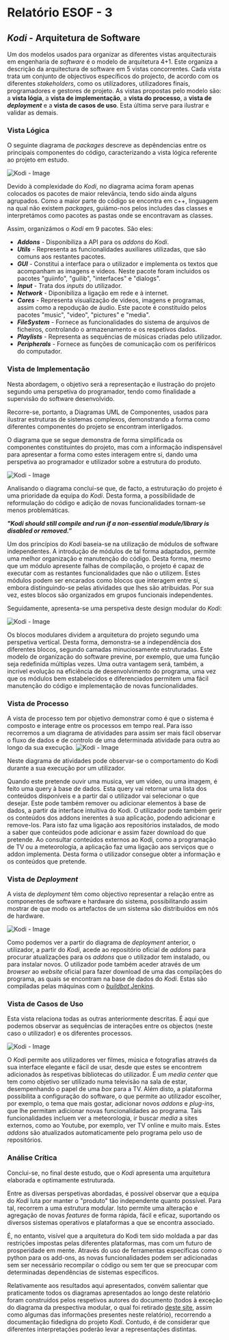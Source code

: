 # Relatório ESOF - 3

## *Kodi* - Arquitetura de Software

Um dos modelos usados para organizar as diferentes vistas arquitecturais em engenharia de *software* é o modelo de arquitetura 4+1. Este organiza a descrição da arquitectura de software em 5 vistas concorrentes. Cada vista trata um conjunto de objectivos específicos do projecto, de acordo com os diferentes *stakeholders*, como os utilizadores, utilizadores finais, programadores e gestores de projeto.
As vistas propostas pelo modelo são: a **vista lógia**, a **vista de implementação**, a **vista do processo**, a **vista de** **_deployment_** e a **vista de casos de uso**. Esta última serve para ilustrar e validar as demais.


### Vista Lógica 
O seguinte diagrama de *packages* descreve as depêndencias entre os principais componentes do código, caracterizando a vista lógica referente ao projeto em estudo. 

![Kodi - Image](https://github.com/Pedrock/xbmc/blob/master/ESOF-docs/Images/logical-view.png)

Devido à complexidade do *Kodi*, no diagrama acima foram apenas colocados os pacotes de maior relevância, tendo sido ainda alguns agrupados.
Como a maior parte do código se encontra em c++, linguagem na qual não existem *packages*, guiámo-nos pelos includes das classes e interpretámos como pacotes as pastas onde se encontravam as classes.

Assim, organizámos o *Kodi* em 9 pacotes. São eles:
  - **_Addons_** - Disponibiliza a API para os *addons* do *Kodi*.
  - **_Utils_** - Representa as funcionalidades auxiliares utilizadas, que são comuns aos restantes pacotes.
  - **_GUI_** - Constitui a interface para o utilizador e implementa os textos que acompanham as imagens e videos. Neste pacote foram incluidos os pacotes "guiinfo", "guilib", "interfaces" e "dialogs".
  - **_Input_** - Trata dos *inputs* do utilizador.
  - **_Network_** - Diponibiliza a ligação em rede e à internet.
  - **_Cores_** - Representa visualização de videos, imagens e programas, assim como a repodução de áudio. Este pacote é constituído pelos pacotes "music", "video", "pictures" e "media".
  - **_FileSystem_** - Fornece as funcionalidades do sistema de arquivos de ficheiros, controlando o armazenamento e os respetivos dados.
  - **_Playlists_** - Representa as sequências de músicas criadas pelo utilizador.
  - **_Peripherals_** - Fornece as funções de comunicação com os periféricos do computador.

### Vista de Implementação


Nesta abordagem, o objetivo será a representação e ilustração do projeto segundo uma perspetiva do programador, tendo como finalidade a supervisão do software desenvolvido.

Recorre-se, portanto, a Diagramas UML de Componentes, usados para ilustrar estruturas de sistemas complexos, demonstrando a forma como diferentes componentes do projeto se encontram interligados.

O diagrama que se segue demonstra de forma simplificada os componentes constituintes do projeto, mas com a informação indispensável para apresentar a forma como estes interagem entre si, dando uma perspetiva ao programador e utilizador sobre a estrutura do produto.

![Kodi - Image](https://github.com/Pedrock/xbmc/blob/master/ESOF-docs/Images/development_view.png)

Analisando o diagrama conclui-se que, de facto, a estruturação do projeto é uma prioridade da equipa do *Kodi*. Desta forma, a possibilidade de reformulação do código e adição de novas funcionalidades tornam-se menos problemáticas.



**_"Kodi should still compile and run if a non-essential module/library is disabled or removed.”_**

Um dos princípios do *Kodi* baseia-se na utilização de módulos de software independentes. A introdução de módulos de tal forma adaptados, permite uma melhor organização e manutenção do código. Desta forma, mesmo que um módulo apresente falhas de compilação, o projeto é capaz de executar com as restantes funcionalidades que não o utilizem. Estes módulos podem ser encarados como blocos que interagem entre si, embora distinguindo-se pelas atividades que lhes são atribuidas. Por sua vez, estes blocos são organizados em grupos funcionais independentes.

Seguidamente, apresenta-se uma perspetiva deste design modular do *Kodi*:

![Kodi - Image](https://github.com/Pedrock/xbmc/blob/master/ESOF-docs/Images/modular_design.png)

Os blocos modulares dividem a arquitetura do projeto segundo uma perspetiva vertical. Desta forma, demonstra-se a independência dos diferentes blocos, segundo camadas minuciosamente estruturadas. Este modelo de organização do software previne, por exemplo, que uma função seja redefinida múltiplas vezes. Uma outra vantagem será, também, a incrivel evolução na eficiência de desenvolvimento do programa, uma vez que os módulos bem estabelecidos e diferenciados permitem uma fácil manutenção do código e implementação de novas funcionalidades.

### Vista de Processo


A vista de processo tem por objetivo demonstrar como é que o sistema é composto e interage entre os processos em tempo real. Para isso recorremos a um diagrama de atividades para assim ser mais fácil observar o fluxo de dados e de controlo de uma determinada atividade para outra  ao longo da sua execução.
![Kodi - Image](https://github.com/Pedrock/xbmc/blob/master/ESOF-docs/Images/process-view.png)

Neste diagrama de atividades pode observar-se o comportamento do Kodi durante a sua execução por um utilizador.

Quando este pretende ouvir uma musica, ver um vídeo, ou uma imagem, é feito uma query à base de dados. Esta query vai retornar uma lista dos conteúdos disponíveis e a partir daí o utilizador vai selecionar o que desejar. Este pode também remover ou adicionar elementos à base de dados, a partir da interface intuitiva do Kodi. O utilizador pode também gerir os conteúdos dos addons inerentes à sua aplicação, podendo adicionar e remove-los. Para isto faz uma ligação aos repositórios instalados, de modo a saber que conteúdos pode adicionar e assim fazer download do que pretende. Ao consultar conteúdos externos ao Kodi, como a programação de TV ou a meteorologia, a aplicação faz uma ligação aos serviços que o addon implementa. Desta forma o utilizador consegue obter a informação e os conteúdos que pretende. 


### Vista de *Deployment* 

A vista de *deployment* têm como objectivo representar a relação entre as componentes de software e hardware do sistema, possibilitando assim mostrar de que modo os artefactos de um sistema são distribuídos em nós de hardware.

![Kodi - Image](https://github.com/Pedrock/xbmc/blob/master/ESOF-docs/Images/deployment-view.png)

Como podemos ver a partir do diagrama de *deployment* anterior, o utilizador, a partir do *Kodi*, acede ao repositório oficial de *addons* para procurar atualizações para os *addons* que o utilizador tem instalado, ou para instalar novos. O utilizador pode também aceder através de um *browser* ao *website* oficial para fazer download de uma das compilações do programa, as quais se encontram na base de dados do *Kodi*. Estas são compiladas pelas máquinas com o [*buildbot* Jenkins](http://jenkins.kodi.tv/).

### Vista de Casos de Uso

Esta vista relaciona todas as outras anteriormente descritas. É aqui que podemos observar as sequências de interações entre os objectos (neste caso o utilizador) e os diferentes processos.

![Kodi - Image](https://github.com/Pedrock/xbmc/blob/master/ESOF-docs/Images/use-case-diagram.png)


O *Kodi* permite aos utilizadores ver filmes, música e fotografias através da sua interface elegante e fácil de usar, desde que estes se encontrem adicionados às respetivas bibliotecas do utilizador. É um *media center* que tem como objetivo ser utilizado numa televisão na sala de estar, desempenhando o papel de uma *box* para a TV. Além disto, a plataforma possibilita a configuração do software, o que permite ao utilizador escolher, por exemplo, o tema que mais gostar, adicionar novos *addons* e *plug-ins*, que lhe permitam adicionar novas funcionalidades ao programa. Tais funcionalidades incluem ver a meteorologia, ir buscar *media* a sites externos, como ao Youtube, por exemplo, ver TV online e muito mais. Estes *addons* são atualizados automaticamente pelo programa pelo uso de repositórios.

### Análise Crítica

Conclui-se, no final deste estudo, que o *Kodi* apresenta uma arquitetura elaborada e optimamente estruturada.

Entre as diversas perspetivas abordadas, é possivel observar que a equipa do *Kodi* luta por manter o "produto" tão independente quanto possível. Para tal, recorrem a uma estrutura modular. Isto permite uma alteração e agregação de novas *features* de forma rápida, fácil e eficaz, suportando os diversos sistemas operativos e plataformas a que se encontra associado.

É, no entanto, visível que a arquitetura do Kodi tem sido moldada a par das restrições impostas pelas diferentes plataformas, mas com um futuro de prosperidade em mente. Através do uso de ferramentas específicas como o python para os add-ons, as novas funcionalidades podem ser adicionadas sem ser necessário recompilar o código ou sem ter que se preocupar com determinadas dependências de sistemas específicos.

Relativamente aos resultados aqui apresentados, convém salientar que praticamente todos os diagramas apresentados ao longo deste relatório foram construídos pelos respetivos autores do documento (todos à exceção do diagrama da prespectiva modular, o qual foi retirado [deste site](http://delftswa.github.io/chapters/kodi/index.html), assim como algumas das informações presentes neste relatório), recorrendo a documentação fidedigna do projeto *Kodi*. Contudo, é de considerar que diferentes interpretações poderão levar a representações distintas.
